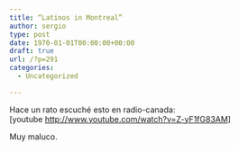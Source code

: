 ```yaml
---
title: “Latinos in Montreal”
author: sergio
type: post
date: 1970-01-01T00:00:00+00:00
draft: true
url: /?p=291
categories:
  - Uncategorized

---
```

Hace un rato escuché esto en radio-canada: [youtube http://www.youtube.com/watch?v=Z-yF1fG83AM] 

Muy maluco.